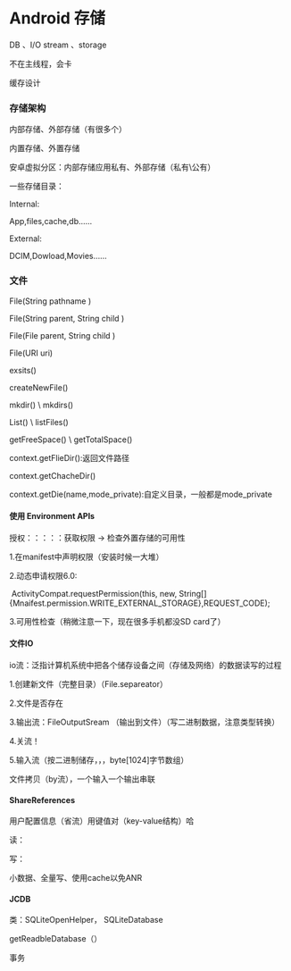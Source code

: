 # Android 存储

DB 、I/O stream 、storage

不在主线程，会卡

缓存设计



### 存储架构

内部存储、外部存储（有很多个）

内置存储、外置存储

安卓虚拟分区：内部存储应用私有、外部存储（私有\公有）



一些存储目录：

Internal:

App,files,cache,db……

External:

DCIM,Dowload,Movies……



### 文件

File(String pathname )

File(String parent, String child )

File(File parent, String child )

File(URI uri)

exsits()

createNewFile()

mkdir() \ mkdirs()

List() \ listFiles()

getFreeSpace() \ getTotalSpace()



context.getFlieDir():返回文件路径

context.getChacheDir()

context.getDie(name,mode_private):自定义目录，一般都是mode_private

#### 使用 Environment APIs

授权：：：：：获取权限 -> 检查外置存储的可用性

1.在manifest中声明权限（安装时候一大堆）

2.动态申请权限6.0:

​	ActivityCompat.requestPermission(this, new, String[]{Mnaifest.permission.WRITE_EXTERNAL_STORAGE},REQUEST_CODE);

3.可用性检查（稍微注意一下，现在很多手机都没SD card了）



#### 文件IO

io流：泛指计算机系统中把各个储存设备之间（存储及网络）的数据读写的过程



1.创建新文件（完整目录）（File.separeator）

2.文件是否存在

3.输出流：FileOutputSream （输出到文件）（写二进制数据，注意类型转换）

4.关流！

5.输入流（按二进制储存，，，byte[1024]字节数组）



文件拷贝（by流），一个输入一个输出串联



#### ShareReferences

用户配置信息（省流）用键值对（key-value结构）哈

读：

写：

小数据、全量写、使用cache以免ANR



#### JCDB

类：SQLiteOpenHelper， SQLiteDatabase

getReadbleDatabase（）

事务

